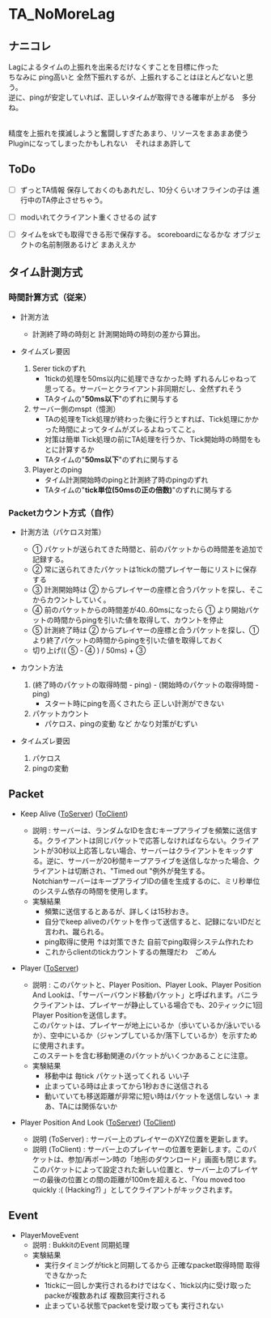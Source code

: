 # TA_NoMoreLag

## ナニコレ
Lagによるタイムの上振れを出来るだけなくすことを目標に作った<br>
ちなみに ping高いと 全然下振れするが、上振れすることはほとんどないと思う。<br>
逆に、pingが安定していれば、正しいタイムが取得できる確率が上がる　多分ね。<br><br>

精度を上振れを撲滅しようと奮闘しすぎたあまり、リソースをまあまあ使うPluginになってしまったかもしれない　それはまあ許して


## ToDo
- [ ] ずっとTA情報 保存しておくのもあれだし、10分くらいオフラインの子は 進行中のTA停止させちゃう。
- [ ] modいれてクライアント重くさせるの 試す
- [ ] タイムをskでも取得できる形で保存する。 scoreboardになるかな オブジェクトの名前制限あるけど まあええか


## タイム計測方式
### 時間計算方式（従来）
- 計測方法
    - 計測終了時の時刻と 計測開始時の時刻の差から算出。

- タイムズレ要因
    1. Serer tickのずれ
        - 1tickの処理を50ms以内に処理できなかった時 ずれるんじゃねって思ってる。サーバーとクライアント非同期だし、全然ずれそう
        - TAタイムの"**50ms以下**"のずれに関与する
    2. サーバー側のmspt（憶測）
        - TAの処理をTick処理が終わった後に行うとすれば、Tick処理にかかった時間によってタイムがズレるよねってこと。
        - 対策は簡単 Tick処理の前にTA処理を行うか、Tick開始時の時間をもとに計算するか
        - TAタイムの"**50ms以下**"のずれに関与する
    3. Playerとのping
        - タイム計測開始時のpingと計測終了時のpingのずれ
        - TAタイムの"**tick単位(50msの正の倍数)**"のずれに関与する

### Packetカウント方式（自作）
- 計測方法（パケロス対策）
    - ① パケットが送られてきた時間と、前のパケットからの時間差を追加で記録する。
    - ② 常に送られてきたパケットは1tickの間プレイヤー毎にリストに保存する
    - ➂ 計測開始時は ② からプレイヤーの座標と合うパケットを探し、そこからカウントしていく。
    - ➃ 前のパケットからの時間差が40..60msになったら ① より開始パケットの時間からpingを引いた値を取得して、カウントを停止
    - ⑤ 計測終了時は ② からプレイヤーの座標と合うパケットを探し、①　より終了パケットの時間からpingを引いた値を取得しておく
    - 切り上げ(( ⑤ - ➃ ) / 50ms) + ➂ 
- カウント方法
    1. (終了時のパケットの取得時間 - ping) - (開始時のパケットの取得時間 - ping)
        - スタート時にpingを高くされたら 正しい計測ができない
    2. パケットカウント
        - パケロス、pingの変動 など かなり対策がむずい

- タイムズレ要因
    1. パケロス
    2. pingの変動

## Packet
- Keep Alive ([ToServer](https://wiki.vg/index.php?title=Protocol&oldid=14204#Keep_Alive_.28serverbound.29)) ([ToClient](https://wiki.vg/index.php?title=Protocol&oldid=14204#Keep_Alive_.28clientbound.29))
    - 説明 : サーバーは、ランダムなIDを含むキープアライブを頻繁に送信する。クライアントは同じパケットで応答しなければならない。クライアントが30秒以上応答しない場合、サーバーはクライアントをキックする。逆に、サーバーが20秒間キープアライブを送信しなかった場合、クライアントは切断され、"Timed out "例外が発生する。<br>NotchianサーバーはキープアライブIDの値を生成するのに、ミリ秒単位のシステム依存の時間を使用します。
    - 実験結果
        - 頻繁に送信するとあるが、詳しくは15秒おき。
        - 自分でkeep aliveのパケットを作って送信すると、記録にないIDだと言われ、蹴られる。
        - ping取得に使用 ↑は対策できた 自前でping取得システム作れたわ
        - これからclientのtickカウントするの無理だわ　ごめん
        

- Player ([ToServer](https://wiki.vg/index.php?title=Protocol&oldid=14204#Player))
    - 説明 : このパケットと、Player Position、Player Look、Player Position And Lookは、「サーバーバウンド移動パケット」と呼ばれます。バニラクライアントは、プレイヤーが静止している場合でも、20ティックに1回Player Positionを送信します。<br>このパケットは、プレイヤーが地上にいるか（歩いているか/泳いでいるか）、空中にいるか（ジャンプしているか/落下しているか）を示すために使用されます。<br>このステートを含む移動関連のパケットがいくつかあることに注意。
    - 実験結果
        - 移動中は 毎tick パケット送ってくれる いい子
        - 止まっている時は止まってから1秒おきに送信される
        - 動いていても移送距離が非常に短い時はパケットを送信しない -> まあ、TAには関係ないか

- Player Position And Look ([ToServer](https://wiki.vg/index.php?title=Protocol&oldid=14204#Player_Position_And_Look_.28serverbound.29)) ([ToClient](https://wiki.vg/index.php?title=Protocol&oldid=14204#Player_Position_And_Look_.28clientbound.29))
    - 説明 (ToServer) : サーバー上のプレイヤーのXYZ位置を更新します。
    - 説明 (ToClient) : サーバー上のプレイヤーの位置を更新します。このパケットは、参加/再ポーン時の「地形のダウンロード」画面も閉じます。<br>このパケットによって設定された新しい位置と、サーバー上のプレイヤーの最後の位置との間の距離が100mを超えると、「You moved too quickly :( (Hacking?) 」としてクライアントがキックされます。
 

## Event
- PlayerMoveEvent
    - 説明 : BukkitのEvent 同期処理 
    - 実験結果
        - 実行タイミングがtickと同期してるから 正確なpacket取得時間 取得できなかった
        - 1tickに一回しか実行されるわけではなく、1tick以内に受け取ったpackeが複数あれば 複数回実行される
        - 止まっている状態でpacketを受け取っても 実行されない
